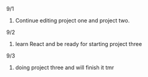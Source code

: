 9/1
1. Continue editing project one and project two.

9/2
1. learn React and be ready for starting project three

9/3
1. doing project three and will finish it tmr
